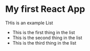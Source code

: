 # My first React App

THis is an example List
* This is the first thing in the list
* This is the second thing in the list
* This is the third thing in the list